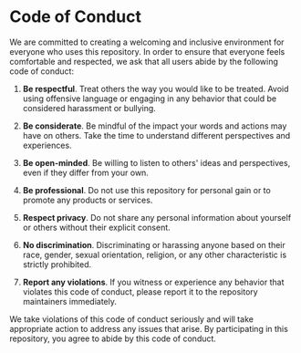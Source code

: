 # Code of Conduct

We are committed to creating a welcoming and inclusive environment for everyone who uses this repository. In order to ensure that everyone feels comfortable and respected, we ask that all users abide by the following code of conduct:

1.  **Be respectful**. Treat others the way you would like to be treated. Avoid using offensive language or engaging in any behavior that could be considered harassment or bullying.
    
2.  **Be considerate**. Be mindful of the impact your words and actions may have on others. Take the time to understand different perspectives and experiences.
    
3.  **Be open-minded**. Be willing to listen to others' ideas and perspectives, even if they differ from your own.
    
4.  **Be professional**. Do not use this repository for personal gain or to promote any products or services.
    
5.  **Respect privacy**. Do not share any personal information about yourself or others without their explicit consent.
    
6.  **No discrimination**. Discriminating or harassing anyone based on their race, gender, sexual orientation, religion, or any other characteristic is strictly prohibited.
    
7.  **Report any violations**. If you witness or experience any behavior that violates this code of conduct, please report it to the repository maintainers immediately.
    

We take violations of this code of conduct seriously and will take appropriate action to address any issues that arise. By participating in this repository, you agree to abide by this code of conduct.